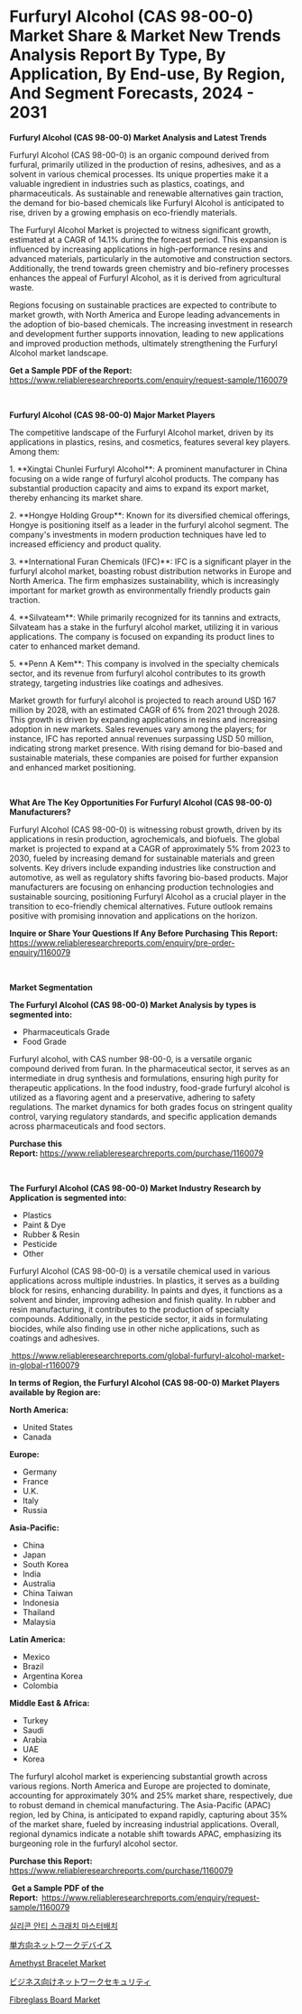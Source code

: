 <p><h1>Furfuryl Alcohol (CAS 98-00-0) Market Share & Market New Trends Analysis Report By Type, By Application, By End-use, By Region, And Segment Forecasts, 2024 - 2031</h1></p><p><strong>Furfuryl Alcohol (CAS 98-00-0) Market Analysis and Latest Trends</strong></p>
<p><p>Furfuryl Alcohol (CAS 98-00-0) is an organic compound derived from furfural, primarily utilized in the production of resins, adhesives, and as a solvent in various chemical processes. Its unique properties make it a valuable ingredient in industries such as plastics, coatings, and pharmaceuticals. As sustainable and renewable alternatives gain traction, the demand for bio-based chemicals like Furfuryl Alcohol is anticipated to rise, driven by a growing emphasis on eco-friendly materials.</p><p>The Furfuryl Alcohol Market is projected to witness significant growth, estimated at a CAGR of 14.1% during the forecast period. This expansion is influenced by increasing applications in high-performance resins and advanced materials, particularly in the automotive and construction sectors. Additionally, the trend towards green chemistry and bio-refinery processes enhances the appeal of Furfuryl Alcohol, as it is derived from agricultural waste. </p><p>Regions focusing on sustainable practices are expected to contribute to market growth, with North America and Europe leading advancements in the adoption of bio-based chemicals. The increasing investment in research and development further supports innovation, leading to new applications and improved production methods, ultimately strengthening the Furfuryl Alcohol market landscape.</p></p>
<p><strong>Get a Sample PDF of the Report:&nbsp;</strong> <a href="https://www.reliableresearchreports.com/enquiry/request-sample/1160079">https://www.reliableresearchreports.com/enquiry/request-sample/1160079</a></p>
<p>&nbsp;</p>
<p><strong>Furfuryl Alcohol (CAS 98-00-0) Major Market Players</strong></p>
<p><p>The competitive landscape of the Furfuryl Alcohol market, driven by its applications in plastics, resins, and cosmetics, features several key players. Among them:</p><p>1. **Xingtai Chunlei Furfuryl Alcohol**: A prominent manufacturer in China focusing on a wide range of furfuryl alcohol products. The company has substantial production capacity and aims to expand its export market, thereby enhancing its market share.</p><p>2. **Hongye Holding Group**: Known for its diversified chemical offerings, Hongye is positioning itself as a leader in the furfuryl alcohol segment. The company's investments in modern production techniques have led to increased efficiency and product quality.</p><p>3. **International Furan Chemicals (IFC)**: IFC is a significant player in the furfuryl alcohol market, boasting robust distribution networks in Europe and North America. The firm emphasizes sustainability, which is increasingly important for market growth as environmentally friendly products gain traction.</p><p>4. **Silvateam**: While primarily recognized for its tannins and extracts, Silvateam has a stake in the furfuryl alcohol market, utilizing it in various applications. The company is focused on expanding its product lines to cater to enhanced market demand.</p><p>5. **Penn A Kem**: This company is involved in the specialty chemicals sector, and its revenue from furfuryl alcohol contributes to its growth strategy, targeting industries like coatings and adhesives.</p><p>Market growth for furfuryl alcohol is projected to reach around USD 167 million by 2028, with an estimated CAGR of 6% from 2021 through 2028. This growth is driven by expanding applications in resins and increasing adoption in new markets. Sales revenues vary among the players; for instance, IFC has reported annual revenues surpassing USD 50 million, indicating strong market presence. With rising demand for bio-based and sustainable materials, these companies are poised for further expansion and enhanced market positioning.</p></p>
<p>&nbsp;</p>
<p><strong>What Are The Key Opportunities For Furfuryl Alcohol (CAS 98-00-0) Manufacturers?</strong></p>
<p><p>Furfuryl Alcohol (CAS 98-00-0) is witnessing robust growth, driven by its applications in resin production, agrochemicals, and biofuels. The global market is projected to expand at a CAGR of approximately 5% from 2023 to 2030, fueled by increasing demand for sustainable materials and green solvents. Key drivers include expanding industries like construction and automotive, as well as regulatory shifts favoring bio-based products. Major manufacturers are focusing on enhancing production technologies and sustainable sourcing, positioning Furfuryl Alcohol as a crucial player in the transition to eco-friendly chemical alternatives. Future outlook remains positive with promising innovation and applications on the horizon.</p></p>
<p><strong>Inquire or Share Your Questions If Any Before Purchasing This Report:</strong> <a href="https://www.reliableresearchreports.com/enquiry/pre-order-enquiry/1160079">https://www.reliableresearchreports.com/enquiry/pre-order-enquiry/1160079</a></p>
<p>&nbsp;</p>
<p><strong>Market Segmentation</strong></p>
<p><strong>The Furfuryl Alcohol (CAS 98-00-0) Market Analysis by types is segmented into:</strong></p>
<p><ul><li>Pharmaceuticals Grade</li><li>Food Grade</li></ul></p>
<p><p>Furfuryl alcohol, with CAS number 98-00-0, is a versatile organic compound derived from furan. In the pharmaceutical sector, it serves as an intermediate in drug synthesis and formulations, ensuring high purity for therapeutic applications. In the food industry, food-grade furfuryl alcohol is utilized as a flavoring agent and a preservative, adhering to safety regulations. The market dynamics for both grades focus on stringent quality control, varying regulatory standards, and specific application demands across pharmaceuticals and food sectors.</p></p>
<p><strong>Purchase this Report:&nbsp;</strong><a href="https://www.reliableresearchreports.com/purchase/1160079">https://www.reliableresearchreports.com/purchase/1160079</a></p>
<p>&nbsp;</p>
<p><strong>The Furfuryl Alcohol (CAS 98-00-0) Market Industry Research by Application is segmented into:</strong></p>
<p><ul><li>Plastics</li><li>Paint & Dye</li><li>Rubber & Resin</li><li>Pesticide</li><li>Other</li></ul></p>
<p><p>Furfuryl Alcohol (CAS 98-00-0) is a versatile chemical used in various applications across multiple industries. In plastics, it serves as a building block for resins, enhancing durability. In paints and dyes, it functions as a solvent and binder, improving adhesion and finish quality. In rubber and resin manufacturing, it contributes to the production of specialty compounds. Additionally, in the pesticide sector, it aids in formulating biocides, while also finding use in other niche applications, such as coatings and adhesives.</p></p>
<p><a href="https://www.reliableresearchreports.com/global-furfuryl-alcohol-market-in-global-r1160079">&nbsp;https://www.reliableresearchreports.com/global-furfuryl-alcohol-market-in-global-r1160079</a></p>
<p><strong>In terms of Region, the Furfuryl Alcohol (CAS 98-00-0) Market Players available by Region are:</strong></p>
<p>
    <p> <strong> North America: </strong>
        <ul>
            <li>United States</li>
            <li>Canada</li>
        </ul>
        </p> 
    <p> <strong> Europe: </strong>
        <ul>
            <li>Germany</li>
            <li>France</li>
            <li>U.K.</li>
            <li>Italy</li>
            <li>Russia</li>
        </ul>
        </p> 
    <p> <strong> Asia-Pacific: </strong>
        <ul>
            <li>China</li>
            <li>Japan</li>
            <li>South Korea</li>
            <li>India</li>
            <li>Australia</li>
            <li>China Taiwan</li>
            <li>Indonesia</li>
            <li>Thailand</li>
            <li>Malaysia</li>
        </ul>
        </p> 
    <p> <strong> Latin America: </strong>
        <ul>
            <li>Mexico</li>
            <li>Brazil</li>
            <li>Argentina Korea</li>
            <li>Colombia</li>
        </ul>
        </p> 
    <p> <strong> Middle East & Africa: </strong>
        <ul>
            <li>Turkey</li>
            <li>Saudi</li>
            <li>Arabia</li>
            <li>UAE</li>
            <li>Korea</li>
        </ul>
    </p>
    </p>
<p><p>The furfuryl alcohol market is experiencing substantial growth across various regions. North America and Europe are projected to dominate, accounting for approximately 30% and 25% market share, respectively, due to robust demand in chemical manufacturing. The Asia-Pacific (APAC) region, led by China, is anticipated to expand rapidly, capturing about 35% of the market share, fueled by increasing industrial applications. Overall, regional dynamics indicate a notable shift towards APAC, emphasizing its burgeoning role in the furfuryl alcohol sector.</p></p>
<p><strong>Purchase this Report: </strong><a href="https://www.reliableresearchreports.com/purchase/1160079">https://www.reliableresearchreports.com/purchase/1160079</a></p>
<p>&nbsp;<strong>Get a Sample PDF of the Report:&nbsp;&nbsp;</strong><a href="https://www.reliableresearchreports.com/enquiry/request-sample/1160079">https://www.reliableresearchreports.com/enquiry/request-sample/1160079</a></p>
<p><strong></strong></p>
<p><p><a href="https://medium.com/@conradkirrlin76575/silicone-anti-scratch-masterbatch-market-%EC%9D%98-%EA%B8%80%EB%A1%9C%EB%B2%8C-%EC%8B%9C%EC%9E%A5-%EA%B0%9C%EC%9A%94%EB%8A%94-%EC%A0%84-%EC%84%B8%EA%B3%84-%EB%B0%8F-%EC%A3%BC%EC%9A%94-%EC%8B%9C%EC%9E%A5%EC%9D%98-%EC%82%B0%EC%97%85%EC%97%90-%EC%98%81%ED%96%A5%EC%9D%84-%EB%AF%B8%EC%B9%98%EB%8A%94-%EC%A3%BC%EC%9A%94-%ED%8A%B8%EB%A0%8C%EB%93%9C%EC%97%90-%EB%8C%80%ED%95%9C-%EB%8F%85%ED%8A%B9%ED%95%9C-fd4d51b73d8a">실리콘 안티 스크래치 마스터배치</a></p><p><a href="https://medium.com/@jolyongue8huy/unidirectional-network-device-market-%E3%81%AF-%E3%82%B3%E3%82%B9%E3%83%88%E7%AE%A1%E7%90%86%E3%81%A8%E5%8A%B9%E7%8E%87%E5%90%91%E4%B8%8A%E3%82%92%E5%84%AA%E5%85%88%E3%81%97%E3%81%BE%E3%81%99-%E3%81%95%E3%82%89%E3%81%AB-%E5%A0%B1%E5%91%8A%E6%9B%B8%E3%81%AF%E5%B8%82%E5%A0%B4%E3%81%AE%E9%9C%80%E8%A6%81%E9%9D%A2%E3%81%A8%E4%BE%9B%E7%B5%A6%E9%9D%A2%E3%81%AE%E4%B8%A1%E6%96%B9%E3%82%92%E3%82%AB%E3%83%90%E3%83%BC%E3%81%97%E3%81%A6%E3%81%84%E3%81%BE%E3%81%99-634ad70b95dd">単方向ネットワークデバイス</a></p><p><a href="https://www.linkedin.com/pulse/insights-amethyst-bracelet-market-players-size-geographical-eybgc?trackingId=HDUF4oTASXW42LlQMvv8jw%3D%3D">Amethyst Bracelet Market</a></p><p><a href="https://medium.com/@jolyongue8huy/network-security-for-business-market-%E3%81%AF-%E3%82%B3%E3%82%B9%E3%83%88%E7%AE%A1%E7%90%86%E3%81%A8%E5%8A%B9%E7%8E%87%E5%90%91%E4%B8%8A%E3%82%92%E5%84%AA%E5%85%88%E3%81%97%E3%81%BE%E3%81%99-%E3%81%95%E3%82%89%E3%81%AB-%E5%A0%B1%E5%91%8A%E6%9B%B8%E3%81%AF%E5%B8%82%E5%A0%B4%E3%81%AE%E9%9C%80%E8%A6%81%E9%9D%A2%E3%81%A8%E4%BE%9B%E7%B5%A6%E9%9D%A2%E3%81%AE%E4%B8%A1%E6%96%B9%E3%82%92%E3%82%AB%E3%83%90%E3%83%BC%E3%81%97%E3%81%A6%E3%81%84%E3%81%BE%E3%81%99-network-c606202f337a">ビジネス向けネットワークセキュリティ</a></p><p><a href="https://issuu.com/reportprime-2/docs/fibreglass-board-market-size-2030.p_6c31a1d0be1d45">Fibreglass Board Market</a></p></p>